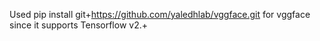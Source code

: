 Used pip install git+https://github.com/yaledhlab/vggface.git
for vggface since it supports Tensorflow v2.+